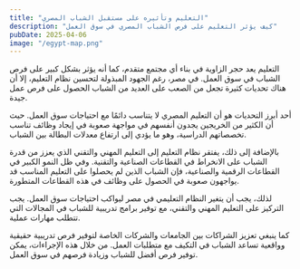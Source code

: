 ```yaml
---
title: "التعليم وتأثيره على مستقبل الشباب المصري"
description: "كيف يؤثر التعليم على فرص الشباب المصري في سوق العمل"
pubDate: 2025-04-06
image: "/egypt-map.png"
---
```


التعليم يعد حجر الزاوية في بناء أي مجتمع متقدم، كما أنه يؤثر بشكل كبير على فرص الشباب في سوق العمل. في مصر، رغم الجهود المبذولة لتحسين نظام التعليم، إلا أن هناك تحديات كثيرة تجعل من الصعب على العديد من الشباب الحصول على فرص عمل جيدة.

أحد أبرز التحديات هو أن التعليم المصري لا يتناسب دائمًا مع احتياجات سوق العمل. حيث أن الكثير من الخريجين يجدون أنفسهم في مواجهة صعوبة في إيجاد وظائف تناسب تخصصاتهم الدراسية، وهو ما يؤدي إلى ارتفاع معدلات البطالة بين الشباب.

بالإضافة إلى ذلك، يفتقر نظام التعليم إلى التعليم المهني والتقني الذي يعزز من قدرة الشباب على الانخراط في القطاعات الصناعية والتقنية. وفي ظل النمو الكبير في القطاعات الرقمية والصناعية، فإن الشباب الذين لم يحصلوا على التعليم المناسب قد يواجهون صعوبة في الحصول على وظائف في هذه القطاعات المتطورة.

لذلك، يجب أن يتغير النظام التعليمي في مصر ليواكب احتياجات سوق العمل. يجب التركيز على التعليم المهني والتقني، مع توفير برامج تدريبية للشباب في المجالات التي تتطلب مهارات عملية.

كما ينبغي تعزيز الشراكات بين الجامعات والشركات الخاصة لتوفير فرص تدريبية حقيقية وواقعية تساعد الشباب في التكيف مع متطلبات العمل. من خلال هذه الإجراءات، يمكن توفير فرص أفضل للشباب وزيادة فرصهم في سوق العمل.

